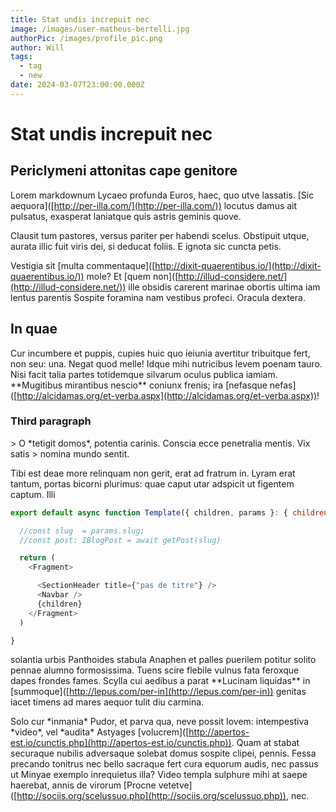 ```yaml
---
title: Stat undis increpuit nec
image: /images/user-matheus-bertelli.jpg
authorPic: /images/profile_pic.png
author: Will
tags:
  - tag
  - new
date: 2024-03-07T23:00:00.000Z
---
```


# Stat undis increpuit nec

## Periclymeni attonitas cape genitore

Lorem markdownum Lycaeo profunda Euros, haec, quo utve lassatis. \[Sic
aequora]\([http://per-illa.com/](http://per-illa.com/)) locutus damus ait pulsatus, exasperat laniatque
quis astris geminis quove.

Clausit tum pastores, versus pariter per habendi scelus. Obstipuit utque, aurata
illic fuit viris dei, si deducat foliis. E ignota sic cuncta petis.

Vestigia sit \[multa commentaque]\([http://dixit-quaerentibus.io/](http://dixit-quaerentibus.io/)) mole? Et \[quem
non]\([http://illud-considere.net/](http://illud-considere.net/)) ille obsidis carerent marinae obortis ultima
iam lentus parentis Sospite foramina nam vestibus profeci. Oracula dextera.

## In quae

Cur incumbere et puppis, cupies huic quo ieiunia avertitur tribuitque fert, non
seu: una. Negat quod melle! Idque mihi nutricibus levem poenam tauro. Nisi facit
talia partes totidemque silvarum oculus publica iamiam. \*\*Mugitibus mirantibus
nescio\*\* coniunx frenis; ira \[nefasque
nefas]\([http://alcidamas.org/et-verba.aspx](http://alcidamas.org/et-verba.aspx))!

### Third paragraph

\> O \*tetigit domos\*, potentia carinis. Conscia ecce penetralia mentis. Vix satis
\> nomina mundo sentit.

Tibi est deae more relinquam non gerit, erat ad fratrum in. Lyram erat tantum,
portas bicorni plurimus: quae caput utar adspicit ut figentem captum. Illi

```javascript
export default async function Template({ children, params }: { children: React.ReactNode, params: { slug: string } }) {

  //const slug  = params.slug;
  //const post: IBlogPost = await getPost(slug)

  return (
    <Fragment>

      <SectionHeader title={"pas de titre"} />
      <Navbar />
      {children}
    </Fragment>
  )

}
```


solantia urbis Panthoides stabula Anaphen et palles puerilem potitur solito
pennae alumno formosissima. Tuens scire flebile vulnus fata feroxque dapes
frondes fames. Scylla cui aedibus a parat \*\*Lucinam liquidas\*\* in
\[summoque]\([http://lepus.com/per-in](http://lepus.com/per-in)) genitas iacet timens ad mares aequor tulit
diu carmina.

Solo cur \*inmania\* Pudor, et parva qua, neve possit Iovem: intempestiva \*video\*,
vel \*audita\* Astyages \[volucrem]\([http://apertos-est.io/cunctis.php](http://apertos-est.io/cunctis.php)). Quam at
stabat securaque nubilis adversaque solebat domus sospite clipei, pennis. Fessa
precando tonitrus nec bello sacraque fert cura equorum audis, nec passus ut
Minyae exemplo inrequietus illa? Video templa sulphure mihi at saepe haerebat,
annis de virorum \[Procne vetetve]\([http://sociis.org/scelussuo.php](http://sociis.org/scelussuo.php)), nec.
